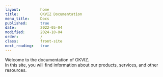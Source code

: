 ```yaml
---
layout:         home
title:          OKVIZ Documentation
menu_title:     Docs
published:      true
date:           2022-05-04
modified:       2024-10-04
order:          /
class:          front-site
next_reading:   true
---
```

Welcome to the documentation of OKVIZ.  
In this site, you will find information about our products, services, and other resources.